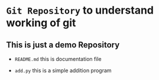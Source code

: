 # `Git Repository` to understand working of git
## This is just a demo Repository

- `README.md` this is documentation file

- `add.py` this is a simple addition program